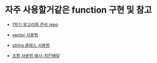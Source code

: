 # 자주 사용할거같은 function 구현 및 참고

* [1학기 알고리즘 준비 repo](https://github.com/Dong-wook94/Algorithm-Study)

* [vector 사용법](https://blockdmask.tistory.com/70)

* [string 클래스 사용법](https://blockdmask.tistory.com/338)

* [조합 사용법 예시-치킨배달](https://github.com/Dong-wook94/Algorithm-Study/tree/master/%EB%B0%B1%EC%A4%80/%EB%B8%8C%EB%A3%A8%ED%8A%B8%ED%8F%AC%EC%8A%A4/%EC%B9%98%ED%82%A8%EB%B0%B0%EB%8B%AC)




